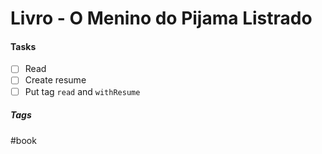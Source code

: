 # Livro - O Menino do Pijama Listrado

#### Tasks
- [ ] Read
- [ ] Create resume
- [ ] Put tag `read` and `withResume`

##### Tags
#book
